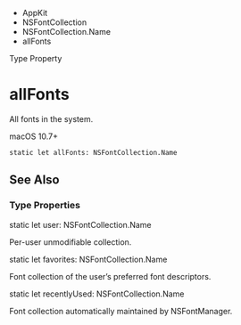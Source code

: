 

- AppKit
- NSFontCollection
- NSFontCollection.Name
-  allFonts 

Type Property

# allFonts

All fonts in the system.

macOS 10.7+

``` source
static let allFonts: NSFontCollection.Name
```

## See Also

### Type Properties

static let user: NSFontCollection.Name

Per-user unmodifiable collection.

static let favorites: NSFontCollection.Name

Font collection of the user’s preferred font descriptors.

static let recentlyUsed: NSFontCollection.Name

Font collection automatically maintained by NSFontManager.

